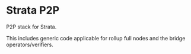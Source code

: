 # Strata P2P

P2P stack for Strata.

This includes generic code applicable for rollup full nodes and the bridge operators/verifiers.
